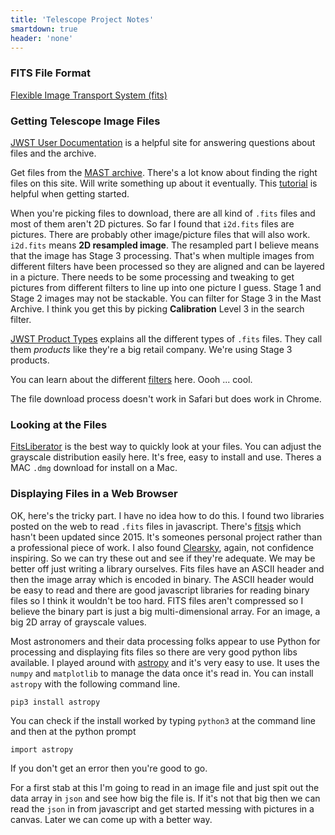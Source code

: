 ```yaml
---
title: 'Telescope Project Notes'
smartdown: true
header: 'none'
---
```


### FITS File Format
[Flexible Image Transport System (fits)](https://fits.gsfc.nasa.gov/fits_home.html)

### Getting Telescope Image Files

[JWST User Documentation](https://jwst-docs.stsci.edu) is a helpful site for answering questions about files and the archive. 

Get files from the [MAST archive](https://mast.stsci.edu/portal/Mashup/Clients/Mast/Portal.html).  There's a lot know about finding the right files on this site.  Will write something up about it eventually.  This [tutorial](https://www.space.com/james-webb-space-telescope-image-editing) is helpful when getting started.

When you're picking files to download, there are all kind of `.fits` files and most of them aren't 2D pictures.  So far I found that `i2d.fits` files are pictures.  There are probably other image/picture files that will also work.  `i2d.fits` means **2D resampled image**. The resampled part I believe means that the image has Stage 3 processing.  That's when multiple images from different filters have been processed so they are aligned and can be layered in a picture.  There needs to be some processing and tweaking to get pictures from different filters to line up into one picture I guess.  Stage 1 and Stage 2 images may not be stackable.  You can filter for Stage 3 in the Mast Archive.  I think you get this by picking **Calibration** Level 3 in the search filter.

[JWST Product Types](https://jwst-pipeline.readthedocs.io/en/latest/jwst/data_products/product_types.html) explains all the different types of `.fits` files.  They call them *products* like they're a big retail company. We're using Stage 3 products.


You can learn about the different [filters](https://jwst-docs.stsci.edu/jwst-mid-infrared-instrument/miri-instrumentation/miri-filters-and-dispersers) here.  Oooh ... cool.

The file download process doesn't work in Safari but does work in Chrome.  

### Looking at the Files

[FitsLiberator](https://noirlab.edu/public/products/fitsliberator/) is the best way to quickly look at your files. You can adjust the grayscale distribution easily here.  It's free, easy to install and use.  Theres a MAC `.dmg` download for install on a Mac.

### Displaying Files in a Web Browser

OK, here's the tricky part.  I have no idea how to do this.  I found two libraries posted on the web to read `.fits` files in javascript.  There's [fitsjs](https://github.com/astrojs/fitsjs) which hasn't been updated since 2015.  It's someones personal project rather than a professional piece of work.  I also found [Clearsky](http://www.clearskyinstitute.com/fits/), again, not confidence inspiring. So we can try these out and see if they're adequate.  We may be better off just writing a library ourselves.  Fits files have an ASCII header and then the image array which is encoded in binary.  The ASCII header would be easy to read and there are good javascript libraries for reading binary files so I think it wouldn't be too hard.  FITS files aren't compressed so I believe the binary part is just a big multi-dimensional array.  For an image, a big 2D array of grayscale values.  

Most astronomers and their data processing folks appear to use Python for processing and displaying fits files so there are very good python libs available.  I played around with [astropy](https://www.astropy.org) and it's very easy to use.  It uses the `numpy` and `matplotlib` to manage the data once it's read in.  You can install `astropy` with the following command line.

```
pip3 install astropy
```
You can check if the install worked by typing `python3` at the command line and then at the python prompt
```
import astropy
```
If you don't get an error then you're good to go.

For a first stab at this I'm going to read in an image file and just spit out the data array in `json` and see how big the file is.  If it's not that big then we can read the `json` in from javascript and get started messing with pictures in a canvas.  Later we can come up with a better way.

